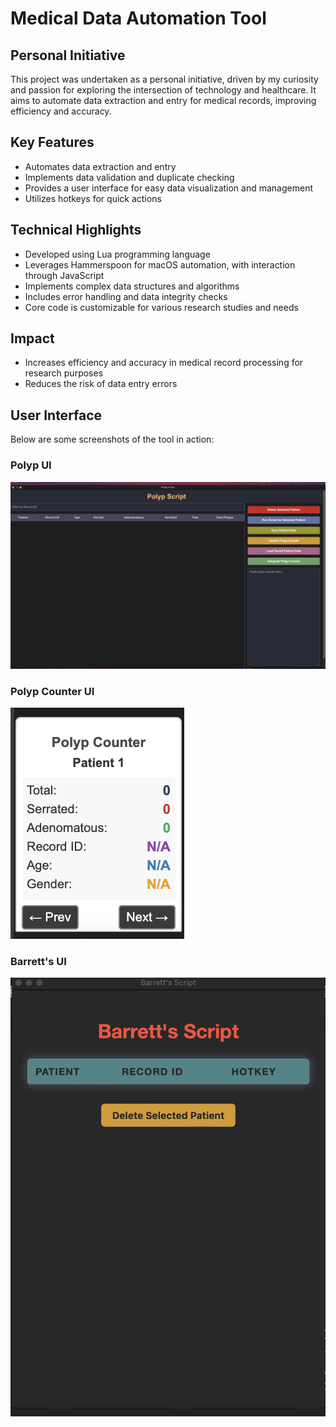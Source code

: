 # Medical Data Automation Tool

## Personal Initiative
This project was undertaken as a personal initiative, driven by my curiosity and passion for exploring the intersection of technology and healthcare. It aims to automate data extraction and entry for medical records, improving efficiency and accuracy.

## Key Features
- Automates data extraction and entry
- Implements data validation and duplicate checking
- Provides a user interface for easy data visualization and management
- Utilizes hotkeys for quick actions

## Technical Highlights
- Developed using Lua programming language
- Leverages Hammerspoon for macOS automation, with interaction through JavaScript
- Implements complex data structures and algorithms
- Includes error handling and data integrity checks
- Core code is customizable for various research studies and needs

## Impact
- Increases efficiency and accuracy in medical record processing for research purposes
- Reduces the risk of data entry errors

## User Interface
Below are some screenshots of the tool in action:

### Polyp UI
![Main Interface](medical_data_tool_interface.png)

### Polyp Counter UI
![Polyp Counter UI](polyp_counter.png)

### Barrett's UI
![Barrett's UI](BarrretsUI.png)
